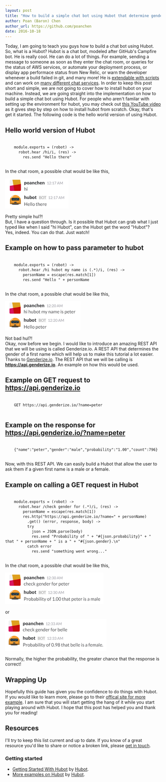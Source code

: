 ```yaml
---
layout: post
title: "How to build a simple chat bot using Hubot that determine gender based on their first name?"
author: Poan (Baron) Chen
author_url: https://github.com/poanchen
date: 2016-10-18
---
```

Today, I am going to teach you guys how to build a chat bot using Hubot. So, what is a Hubot? Hubot is a chat bot, modeled after GitHub's Campfire bot. He is really cool. He can do a lot of things. For example, sending a message to someone as soon as they enter the chat room, or queries for the status of AWS services, or automate your deployment process, or display app performace status from New Relic, or warn the developer whenever a build failed in git, and many more! He is [extendable with scripts](https://hubot.github.com/docs/#scripts) and can work on [many different chat services](https://hubot.github.com/docs/adapters/). In order to keep this post short and simple, we are not going to cover how to install hubot on your machine. Instead, we are going straight into the implementation on how to build a simple chat bot using Hubot. For people who aren't familar with setting up the environment for hubot, you may check out [this YouTube video](https://youtu.be/A7fh6RIzGrw?t=5m15s) as it gives step by step on how to install hubot from scratch. Okay, that's get it started. The following code is the hello world version of using Hubot.

## Hello world version of Hubot

<pre>
  <code class="coffeescript">
    module.exports = (robot) ->
      robot.hear /hi/i, (res) ->
        res.send "Hello there"
  </code>
</pre>
In the chat room, a possible chat would be like this,<br>

<img src="/img/2016/10/18/how-to-build-a-simple-chat-bot-using-hubot-that-determine-gender-based-on-name/hubot-1-ex.png" alt="chat example for hello world version"><br>

Pretty simple hul?!<br>
But, I have a question through. Is it possible that Hubot can grab what I just typed like when I said "hi Hubot", can the Hubot get the word "Hubot"? <br>Yes, indeed. You can do that. Just watch!

## Example on how to pass parameter to hubot

<pre>
  <code class="coffeescript">
    module.exports = (robot) ->
      robot.hear /hi hubot my name is (.*)/i, (res) ->
        personName = escape(res.match[1])
        res.send "Hello " + personName
  </code>
</pre>
In the chat room, a possible chat would be like this,<br>

<img src="/img/2016/10/18/how-to-build-a-simple-chat-bot-using-hubot-that-determine-gender-based-on-name/hubot-2-ex.png" alt="chat example for pass parameter to hubot"><br>

Not bad hul?!<br>
Okay, now before we begin. I would like to introduce an amazing REST API that we will be using is called Genderize.io. A REST API that determines the gender of a first name which will help us to make this tutorial a lot easier. Thanks to [Genderize.io](https://genderize.io/). The REST API that we will be calling is **https://api.genderize.io**. An example on how this would be used.

## Example on GET request to https://api.genderize.io

<pre>
  <code class="html">
    GET https://api.genderize.io/?name=peter
  </code>
</pre>

## Example on the response for https://api.genderize.io/?name=peter

<pre>
  <code class="html">
    {"name":"peter","gender":"male","probability":"1.00","count":796}
  </code>
</pre>
Now, with this REST API. We can easily build a Hubot that allow the user to ask them if a given first name is a male or a female.

## Example on calling a GET request in Hubot

<pre>
  <code class="coffeescript">
    module.exports = (robot) ->
      robot.hear /check gender for (.*)/i, (res) ->
        personName = escape(res.match[1])
        res.http("https://api.genderize.io/?name=" + personName)
          .get() (error, response, body) ->
          try
            json = JSON.parse(body)
            res.send "Probability of " + "#{json.probability}" + " that " + personName + " is a " + "#{json.gender}.\n"
          catch error
            res.send "something went wrong..."
  </code>
</pre>
In the chat room, a possible chat would be like this,<br>

<img src="/img/2016/10/18/how-to-build-a-simple-chat-bot-using-hubot-that-determine-gender-based-on-name/hubot-3-ex.png" alt="chat example for checking gender for peter"><br>

or<br>

<img src="/img/2016/10/18/how-to-build-a-simple-chat-bot-using-hubot-that-determine-gender-based-on-name/hubot-4-ex.png" alt="chat example for checking gender for belle"><br>

Normally, the higher the probability, the greater chance that the response is correct!

## Wrapping Up

Hopefully this guide has given you the confidence to do things with Hubot. If you would like to learn more, please go to their [offical site for more example](https://hubot.github.com/docs/scripting/). I am sure that you will start getting the hang of it while you start playing around with Hubot. I hope that this post has helped you and thank you for reading!

## Resources

I'll try to keep this list current and up to date. If you know of a great resource you'd like to share or notice a broken link, please [get in touch](https://github.com/poanchen).

### Getting started

* [Getting Started With Hubot](https://hubot.github.com/docs/) by [Hubot](https://hubot.github.com/).
* [More examples on Hubot](https://github.com/hubot-scripts) by [Hubot](https://hubot.github.com/).